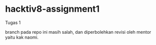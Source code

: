 # hacktiv8-assignment1
Tugas 1

branch pada repo ini masih salah, dan diperbolehkan revisi oleh mentor yaitu kak naomi.
